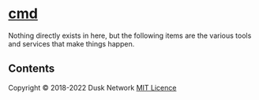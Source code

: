 # [cmd](./cmd)

Nothing directly exists in here, but the following items are the various tools
and services that make things happen.

<!-- ToC start -->
##  Contents

<!-- ToC end -->

Copyright © 2018-2022 Dusk Network
[MIT Licence](https://github.com/dusk-network/dusk-blockchain/blob/master/LICENSE)
